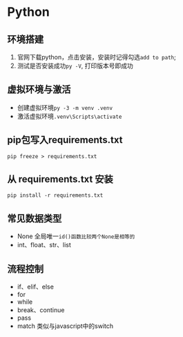 # Python
## 环境搭建
1. 官网下载python，点击安装，安装时记得勾选`add to path`;
2. 测试是否安装成功`py -V`, 打印版本号即成功

## 虚拟环境与激活
- 创建虚拟环境`py -3 -m venv .venv`
- 激活虚拟环境`.venv\Scripts\activate`

## pip包写入requirements.txt
`pip freeze > requirements.txt`

## 从 requirements.txt 安装
`pip install -r requirements.txt`

## 常见数据类型
- None 全局唯一`id()函数比较两个None是相等的`
- int、float、str、list


## 流程控制
- if、elif、else
- for
- while
- break、continue
- pass
- match 类似与javascript中的switch
